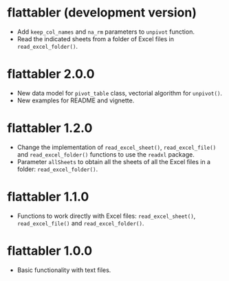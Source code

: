 # flattabler (development version)
* Add `keep_col_names` and `na_rm` parameters to `unpivot` function.
* Read the indicated sheets from a folder of Excel files in `read_excel_folder()`.

# flattabler 2.0.0
* New data model for `pivot_table` class, vectorial algorithm for `unpivot()`.
* New examples for README and vignette.

# flattabler 1.2.0
* Change the implementation of `read_excel_sheet()`, `read_excel_file()` and `read_excel_folder()` functions to use the `readxl` package.
* Parameter `allSheets` to obtain all the sheets of all the Excel files in a folder: `read_excel_folder()`.

# flattabler 1.1.0
* Functions to work directly with Excel files: `read_excel_sheet()`, `read_excel_file()` and `read_excel_folder()`.

# flattabler 1.0.0
* Basic functionality with text files.

